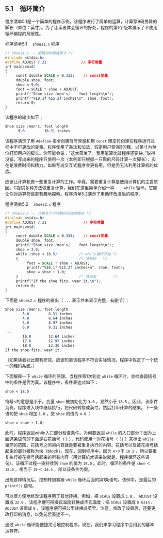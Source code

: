 ## 5.1　循环简介

程序清单5.1是一个简单的程序示例，该程序进行了简单的运算，计算穿9码男鞋的脚长（单位：英寸）。为了让读者体会循环的好处，程序的第1个版本演示了不使用循环编程的局限性。

程序清单5.1　 `shoes1.c` 程序

```css
/* shoes1.c -- 把鞋码转换成英寸 */
#include <stdio.h>
#define ADJUST 7.31                // 字符常量
int main(void)
{
     const double SCALE = 0.333;    // const变量
     double shoe, foot;
     shoe = 9.0;
     foot = SCALE * shoe + ADJUST;
     printf("Shoe size (men's)    foot length\n");
     printf("%10.1f %15.2f inches\n", shoe, foot);
     return 0;
}
```

该程序的输出如下：

```css
Shoe size (men's) foot length
      9.0         10.31 inches
```

该程序演示了用 `#define` 指令创建符号常量和用 `const` 限定符创建在程序运行过程中不可更改的变量。程序使用了乘法和加法，假定用户穿9码的鞋，以英寸为单位打印用户的脚长。你可能会说：“这太简单了，我用笔算比敲程序还要快。”说得没错。写出来的程序只使用一次（本例即只根据一只鞋的尺码计算一次脚长），实在是浪费时间和精力。如果写成交互式程序会更有用，但是仍无法利用计算机的优势。

应该让计算机做一些重复计算的工作。毕竟，需要重复计算是使用计算机的主要原因。C提供多种方法做重复计算，我们在这里简单介绍一种—— `while` 循环。它能让你对运算符做更有趣地探索。程序清单5.2演示了用循环改进后的程序。

程序清单5.2　 `shoes2.c` 程序

```css
/* shoes2.c -- 计算多个不同鞋码对应的脚长 */
#include <stdio.h>
#define ADJUST 7.31                 // 字符常量
int main(void)
{
     const double SCALE = 0.333;    // const变量
     double shoe, foot;
     printf("Shoe size (men's)    foot length\n");
     shoe = 3.0;
     while (shoe < 18.5)          /* while循环开始 */
     {                            /* 块开始   */
          foot = SCALE * shoe + ADJUST;
          printf("%10.1f %15.2f inches\n", shoe, foot);
          shoe = shoe + 1.0;
     }                            /* 块结束        */
     printf("If the shoe fits, wear it.\n");
     return 0;
}
```

下面是 `shoes2.c` 程序的输出（ `...` 表示并未显示完整，有删节）：

```css
Shoe size (men's) foot length
        3.0         8.31 inches
        4.0         8.64 inches
        5.0         8.97 inches
        6.0         9.31 inches
...
        16.0        12.64 inches
        17.0        12.97 inches
        18.0        13.30 inches
If the shoe fits, wear it.
```

（如果读者对此颇有研究，应该知道该程序不符合实际情况。程序中假定了一个统一的鞋码系统。）

下面解释一下 `while` 循环的原理。当程序第1次到达 `while` 循环时，会检查圆括号中的条件是否为真。该程序中，条件表达式如下：

```css
shoe < 18.5
```

符号<的意思是小于。变量 `shoe` 被初始化为 `3.0` ，显然小于 `18.5` 。因此，该条件为真，程序进入块中继续执行，把尺码转换成英寸。然后打印计算的结果。下一条语句把 `shoe` 增加 `1.0` ，使 `shoe` 的值为 `4.0` ：

```css
shoe = shoe + 1.0;
```

此时，程序返回while入口部分检查条件。为何要返回 `while` 的入口部分？因为上面这条语句的下面是右花括号（ `}` ），代码使用一对花括号（ `{}` ）来标出 `while` 循环的范围。花括号之间的内容就是要被重复执行的内容。花括号以及被花括号括起来的部分被称为块（block）。现在，回到程序中。因为 `4` 小于 `18.5` ，所以要重复执行被花括号括起来的所有内容（用计算机术语来说就是，程序循环这些语句）。该循环过程一直持续到 `shoe` 的值为 `19.0` 。此时，循环的条件是 `shoe` ＜ `18.5` ，相当于 `19` ＜ `18.5` ，所以该条件为假。

出现这种情况后，控制转到紧跟 `while` 循环后面的第1条语句。该例中，是最后的 `printf()` 语句。

可以很方便地修改该程序用于其他转换。例如，把 `SCALE` 设置成 `1.8` 、 `ADJUST` 设置成 `32.0` ，该程序便可把摄氏温度转换成华氏温度；把 `SCALE` 设置成 `0.6214` 、 `ADJUST` 设置成 `0` ，该程序便可把公里转换成英里。注意，修改了设置后，还要更改打印的消息，以免前后表述不一。

通过 `while` 循环能便捷灵活地控制程序。现在，我们来学习程序中会用到的基本运算符。

